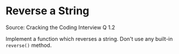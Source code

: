 # Reverse a String

Source: Cracking the Coding Interview Q 1.2

Implement a function which reverses a string. Don't use any built-in `reverse()` method.